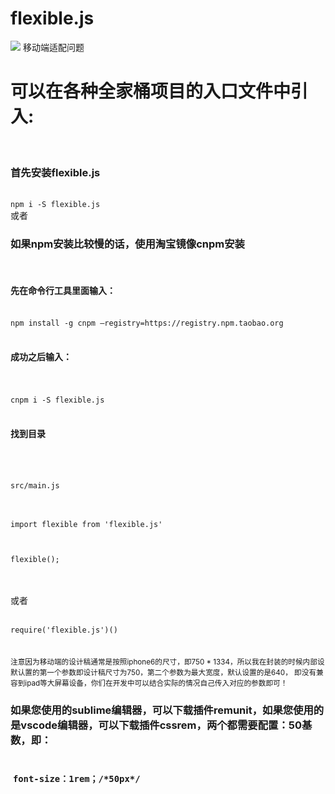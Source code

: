 # flexible.js
![](https://img.shields.io/cocoapods/l/Alamofire.svg?style=flat)
移动端适配问题
<br />
<h1>可以在各种全家桶项目的入口文件中引入:</h1>
<br />
<h3>首先安装flexible.js</h3>
<br />
<code>npm i -S flexible.js</code>
<br />
或者
<br />

<h3>如果npm安装比较慢的话，使用淘宝镜像cnpm安装</h3>
<br />
<h4>先在命令行工具里面输入：</h4>
<br />
<code>npm install -g cnpm –registry=https://registry.npm.taobao.org</code>
<br /><br />
<h4>成功之后输入：</h4>
<br /><br />
<code>cnpm i -S flexible.js</code>
<br /><br />
<h4>找到目录</h4>
<br /><br />
<code>
src/main.js
</code>
<br /><br />
<code>
import flexible from 'flexible.js'
<br /><br />
flexible();

</code>
<br /><br />
或者
<br /><br />
<code>
require('flexible.js')()
</code>
<br /><br />
<small>注意因为移动端的设计稿通常是按照iphone6的尺寸，即750   * 1334，所以我在封装的时候内部设默认置的第一个参数即设计稿尺寸为750，第二个参数为最大宽度，默认设置的是640，	即没有兼容到ipad等大屏幕设备，你们在开发中可以结合实际的情况自己传入对应的参数即可！</small>
<br />
<h3>
	如果您使用的sublime编辑器，可以下载插件remunit，如果您使用的是vscode编辑器，可以下载插件cssrem，两个都需要配置：50基数，即：
	<br /><br /><br />
  <code>font-size：1rem；/*50px*/</code>
</h3>
